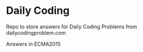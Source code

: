 # Daily Coding
Repo to store answers for Daily Coding Problems from dailycodingproblem.com

Answers in ECMA2015
